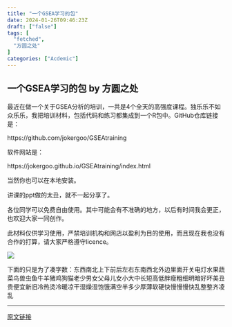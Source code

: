 ```yaml
---
title: "一个GSEA学习的包"
date: 2024-01-26T09:46:23Z
draft: ["false"]
tags: [
  "fetched",
  "方圆之处"
]
categories: ["Acdemic"]
---
```

一个GSEA学习的包 by 方圆之处
------
<div><p>最近在做一个关于GSEA分析的培训，一共是4个全天的高强度课程。独乐乐不如众乐乐，我把培训材料，包括代码和练习都集成到一个R包中。<span>GitHub</span><span>仓库链接是：</span></p><p><span></span><span>h</span><span>ttps://github.com/jokergoo/GSEAtraining</span></p><p><span>软件网站是：<br></span></p><p><span>https://jokergoo.github.io/GSEAtraining/index.html</span></p><p>当然你也可以在本地安装。</p><p>讲课的ppt做的太丑，就不一起分享了。</p><p><span>各位同学可以免费自由使用。其中可能会有不准确的地方，以后有时间我会更正，也欢迎大家一同创作。</span></p><p>此材料仅供学习使用，严禁培训机构和网店以盈利为目的使用，而且现在我也没有合作的打算，请大家严格遵守licence。<br></p><p><span></span></p><p><img data-imgfileid="100000830" data-ratio="0.8157407407407408" data-src="https://mmbiz.qpic.cn/mmbiz_jpg/8yoFdJolUibelPeIUyGJP6GLOItKfWEunhUdwcCXrorh4Lfcb8Wod383KRa6gz3Q5ibp7J1AVBCZbwlLFJWicc3FQ/640?wx_fmt=jpeg&amp;from=appmsg" data-type="jpeg" data-w="1080" src="https://mmbiz.qpic.cn/mmbiz_jpg/8yoFdJolUibelPeIUyGJP6GLOItKfWEunhUdwcCXrorh4Lfcb8Wod383KRa6gz3Q5ibp7J1AVBCZbwlLFJWicc3FQ/640?wx_fmt=jpeg&amp;from=appmsg"></p><p><span>下面的只是为了凑字数：东西南北上下前后左右东南西北外边里面开关电灯水果蔬菜鸟兽虫鱼牛羊猪鸡狗猫老少男女父母儿女小大中长短高低胖瘦粗细明暗好坏美丑贵便宜新旧冷热烫冷暖凉干湿燥湿饱饿满空半多少厚薄软硬快慢慢慢快乱整整齐凌乱</span></p><p><mp-style-type data-value="3"></mp-style-type></p></div>  
<hr>
<a href="https://mp.weixin.qq.com/s/tKj0Y9cOx671_8Zhj-zczQ",target="_blank" rel="noopener noreferrer">原文链接</a>
